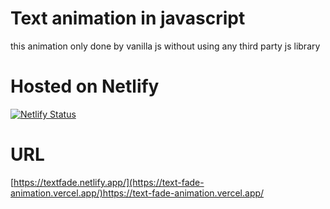 # Text animation in javascript 
this animation only done by vanilla js without using any third party js library

# Hosted on Netlify
[![Netlify Status](https://api.netlify.com/api/v1/badges/b3a081f0-dd1a-4707-9e05-5dcd197cf88a/deploy-status)](https://app.netlify.com/sites/textfade/deploys)

# URL
[https://textfade.netlify.app/](https://text-fade-animation.vercel.app/)https://text-fade-animation.vercel.app/
